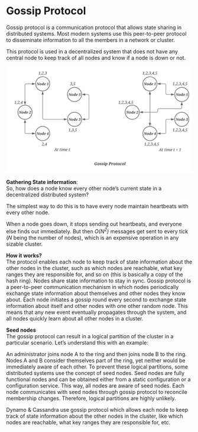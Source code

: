 # Gossip Protocol
Gossip protocol is a communication protocol that allows state sharing in distributed systems. 
Most modern systems use this peer-to-peer protocol to disseminate information to all the members in a network or cluster.

This protocol is used in a decentralized system that does not have any central node to keep track of all nodes and 
know if a node is down or not.

![Gossip Protocol](./img/Gossip_protocols.svg)

**Gathering State information**:\
So, how does a node know every other node’s current state in a decentralized distributed system?

The simplest way to do this is to have every node maintain heartbeats with every other node.

When a node goes down, it stops sending out heartbeats, and everyone else finds out immediately. 
But then <i>O(N<sup>2</sup>)</i> messages get sent to every tick (_N_ being the number of nodes), 
which is an expensive operation in any sizable cluster.


**How it works?**\
The protocol enables each node to keep track of state information about the other nodes in the cluster, 
such as which nodes are reachable, what key ranges they are responsible for, and so on (this is basically 
a copy of the hash ring). Nodes share state information to stay in sync. Gossip protocol is a peer-to-peer 
communication mechanism in which nodes periodically exchange state information about themselves and other 
nodes they know about. Each node initiates a gossip round every second to exchange state information about 
itself and other nodes with one other random node. This means that any new event eventually propagates through 
the system, and all nodes quickly learn about all other nodes in a cluster.


**Seed nodes**\
The gossip protocol can result in a logical partition of the cluster in a particular scenario. Let’s understand 
this with an example:

An administrator joins node A to the ring and then joins node B to the ring. Nodes A and B consider themselves 
part of the ring, yet neither would be immediately aware of each other. To prevent these logical partitions, 
some distributed systems use the concept of seed nodes. Seed nodes are fully functional nodes and can be obtained 
either from a static configuration or a configuration service. This way, all nodes are aware of seed nodes. Each
node communicates with seed nodes through gossip protocol to reconcile membership changes. Therefore, logical 
partitions are highly unlikely.


Dynamo & Cassandra use gossip protocol which allows each node to keep track of state information about the other nodes in the cluster, 
like which nodes are reachable, what key ranges they are responsible for, etc.